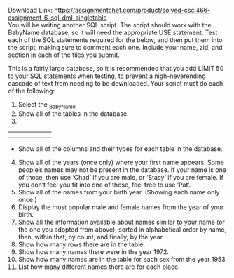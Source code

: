 Download Link: https://assignmentchef.com/product/solved-csci466-assignment-6-sql-dml-singletable
<br>
You will be writing another SQL script. The script should work with the BabyName database, so it will need the appropriate USE statement. Test each of the SQL statements required for the below, and then put them into the script, making sure to comment each one. Include your name, zid, and section in each of the files you submit.

This is a fairly large database, so it is recommended that you add LIMIT 50 to your SQL statements when testing, to prevent a nigh-neverending cascade of text from needing to be downloaded. Your script must do each of the following:

<ol>

 <li>Select the <sub>BabyName </sub></li>

 <li>Show all of the tables in the database.</li>

 <li></li>

</ol>

<table>

 <tbody>

  <tr>

   <td width="67"></td>

  </tr>

  <tr>

   <td></td>

   <td></td>

  </tr>

 </tbody>

</table>

<ul>

 <li>Show all of the columns and their types for each table in the database.</li>

</ul>

<ol start="4">

 <li>Show all of the years (once only) where your first name appears. Some people’s names may not be present in the database. If your name is one of those, then use ‘Chad’ if you are male, or ‘Stacy’ if you are female. If you don’t feel you fit into one of those, feel free to use ‘Pat’.</li>

 <li>Show all of the names from your birth year. (Showing each name only once.)</li>

 <li>Display the most popular male and female names from the year of your birth.</li>

 <li>Show all the information available about names similar to your name (or the one you adopted from above), sorted in alphabetical order by name, then, within that, by count, and finally, by the year.</li>

 <li>Show how many rows there are in the table.</li>

 <li>Show how many names there were in the year 1972.</li>

 <li>Show how many names are in the table for each sex from the year 1953.</li>

 <li>List how many different names there are for each place.</li>

</ol>